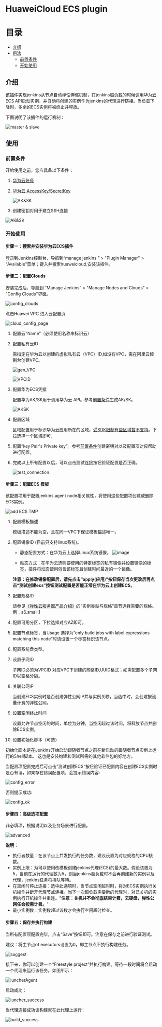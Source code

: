 # HuaweiCloud ECS plugin

# 目录

 * [介绍](#introduction)
 * [用法](#usage)
   * [前置条件](#preconditions)
   * [开始使用](#start_use)

## 介绍 <a id ="introduction"/>

该插件实现jenkins从节点自动弹性伸缩机制，在jenkins超负载的时候调用华为云ECS API启动实例，并自动将创建的实例作为jenkins的代理进行链接。当负载下降时，多余的ECS实例将被终止并释放。

下图说明了该插件的运行机制：

 ![master & slave](doc/HWC_plugin_desc.png)

## 使用<a id="usage"/>

### 前置条件 <a id="preconditions"/>

开始使用之前，您应具备以下条件：

1. [华为云账号](https://auth.huaweicloud.com/authui/login.html?service=https://console.huaweicloud.com/ecm/#/login)

2. [华为云 AccessKey/SecretKey](https://support.huaweicloud.com/devg-apisign/api-sign-provide-aksk.html)

   ![AK&SK](doc/HWC_plugin_AK_SK.png)

3. 创建密钥对用于建立SSH连接

 ![AK&SK](doc/HWC_plugin_key_pair.png)



### 开始使用 <a id="start_use"/>

#### 步骤一：搜索并安装华为云ECS插件

登录到Jenkins控制台，导航到“manage jenkins ” > "Plugin Manager" > "Available"菜单；键入并搜索huaweicloud,安装该插件。

#### 步骤二：配置Clouds

安装完成后，导航到 “Manage Jenkins” > "Manage Nodes and Clouds" > "Config Clouds"界面。

![config_clouds](doc/HWC_plugin_config_clouds.png)

点击Huawei VPC 进入云配置页

![cloud_config_page](doc/HWC_plugin_cloud_config_page.png)

1. 配置云“Name”（必须使用名称来标识云）

2. 配置私有云ID 

   需指定在华为云以创建的虚拟私有云（VPC）ID,如没有VPC，需在阿里云控制台创建VPC。

   ![gen_VPC](doc/HWC_plugin_gen_VPC.png)

   ![VPCID](doc/HWC_plugin_VPC_ID.png)

3. 配置华为ECS凭据

   配置华为AK/SK用于调用华为云 API。参考[前置条件](#preconditions)生成AK/SK。

   ![AKSK](doc/HWC_plugin_AKSK.png)

4. 配置区域

   区域配置用于标识华为云应用所在的区域，[受SDK限制有些区域暂不支持](https://github.com/huaweicloud/huaweicloud-sdk-java-v3/blob/master/README_CN.md#32-%E6%8C%87%E5%AE%9A-region-%E6%96%B9%E5%BC%8F-%E6%8E%A8%E8%8D%90-top)。下拉选择一个区域即可.

5. 配置“key Pair's Private key”。参考[前置条件](#preconditions)创建密钥对以及配置项对应帮助进行配置。

6. 完成以上所有配置以后，可以点击测试连接按钮验证配置是否正确。

   ![test_connection](doc/HWC_plugin_cloud_test.png)

#### 步骤三：配置ECS 模板

该配置项用于配置jenkins agent node相关属性，将使用这些配置项创建或删除ECS实例。

![add ECS TMP](doc/HWC_plugin_add_ecs_tmp.png)

1. 配置模板描述 
   
   模板描述不能为空，且在同一VPC下保证模板描述唯一。

2. 配置镜像ID (目前只支持linux系统)。

   - 静态配置方式：在华为云上选择Linux系统镜像，
   ![image](doc/HWC_plugin_image.png)
     
   - 动态方式：在华为云选则要使用的特定标签的私有镜像并设置镜像的标签，插件将动态使用包含该标签且创建时间最近的一个镜像。
     
   **注意：在修改镜像配置后，请先点击“apply(应用)”按钮保存当次更改后再点击“测试创建ecs”按钮测试配置是否能正常在华为云上创建ECS。**
 
3. 配置规格ID

   请参见[《弹性云服务器产品介绍》](https://support.huaweicloud.com/ecs/index.html)的“实例类型与规格”章节选择需要的规格。例：s6.small.1

4. 配置可用分区，下拉选择对应AZ即可。

5. 配置节点标签，当Usage 选择为“only build jobs with label expressions matching this node”时请设置一个标签标识该节点。

6. 配置系统盘类型。

7. 设置子网ID

   子网ID必须为VPCID 对应VPC下创建的网络ID,UUID格式；如需配置多个子网ID以空格分隔。

8. 关联公网IP

   当创建ECS实例时是否创建弹性公网IP并与实例关联，当选中时，会创建按流量计费的弹性公网。

9. 设置空闲终止时间

   设置允许节点空闲的时间，单位为分钟，当空闲超过该时间，将释放节点并删除ECS实例。

10. 设置初始化脚本（可选）

   初始化脚本是在Jenkins开始启动跟随者节点之前在新启动的跟随者节点实例上运行的Shell脚本。 这也是安装构建和测试所需的其他软件包的好地方。

当配置项配置完成后可点击“测试创建ECS”按钮验证已配置内容在创建ECS实例时是否有误，如果存在错误配置项，会提示错误内容:

![config_error](doc/HWC_plugin_ecs_error.png)

否则提示成功:

![config_ok](doc/HWC_plugin_ecs_ok.png)

#### 步骤四：高级选项配置

非必填项，根据说明以及业务场景进行配置。

![advanced](doc/HWC_plugin_adv.png)

**说明：**

- 执行者数量：在该节点上并发执行的任务数，建议设置为对应规格的CPU核数。
- 实例上限：为可以使用改模板创建jenkins代理(ECS)的最大数。假设该置为5，当前在运行的代理数为5，则当jenkins超负载时不会再创建新的实例以及代理，jenkins任务将排队等待。
- 在空闲时停止连接：选中此选项时，当节点空闲超时时，将对ECS实例执行关机操作并断开代理节点连接。当下一次超负载需要新的代理时，对已关机的实例执行开机操作并重连。"**注意：关机并不会彻底结束计费，云硬盘，弹性公网任会按需计费。**"
- 最小实例数：实例数超过该数才会执行空闲超时检查。



#### 步骤五：保存并执行构建

当所有配置项配置完毕，点击“Save”按钮即可。注意在保存之前进行验证测试。

建议：将主节点of executors设置为0，即主节点不执行构建任务。

![suggest](doc/master_suggest_config.png)

接下来，你可以创建一个“Freestyle project”并执行构建。等待一段时间将会启动一个代理来运行该任务。如图所示：

![luncherAgent](doc/build_task_status_luncher.png)

启动成功：

![luncher_success](doc/luncher_success.png)

当代理连接成功该构建就在此代理上运行：

![build_success](doc/build_on_agnet.png)

